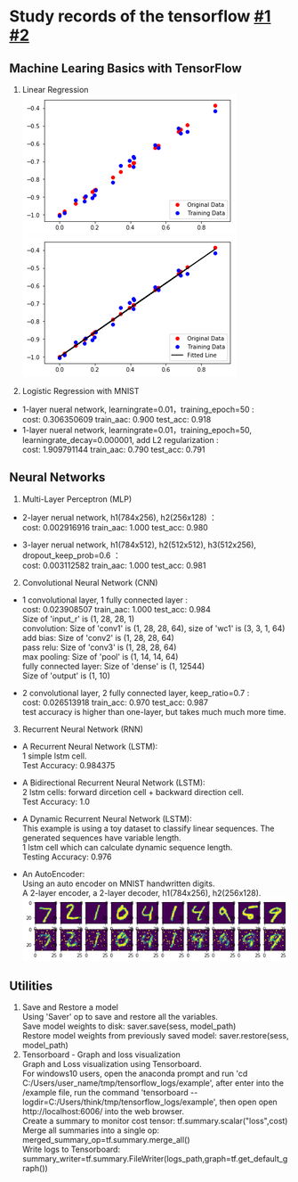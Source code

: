 Study records of the tensorflow [#1](https://github.com/sjchoi86/Tensorflow-101) [#2](https://github.com/aymericdamien/TensorFlow-Examples)
======

## Machine Learing Basics with TensorFlow
1. Linear Regression <br>
![](https://github.com/ddddwy/TensorFlow-learning/raw/master/images/linear_regression1.png)<br>
![](https://github.com/ddddwy/TensorFlow-learning/raw/master/images/linear_regression2.png)<br>

2. Logistic Regression with MNIST<br>
* 1-layer nueral network, learningrate=0.01，training_epoch=50 :<br>
		cost: 0.306350609 train_aac: 0.900 test_acc: 0.918<br>
* 1-layer nueral network, learningrate=0.01，training_epoch=50, learningrate_decay=0.000001, add L2 regularization :<br>
		cost: 1.909791144 train_aac: 0.790 test_acc: 0.791<br>

		
## Neural Networks	
1. Multi-Layer Perceptron (MLP)
* 2-layer nerual network, h1(784x256), h2(256x128) ：<br>
		cost: 0.002916916 train_aac: 1.000 test_acc: 0.980<br>

* 3-layer nerual network, h1(784x512), h2(512x512), h3(512x256), dropout_keep_prob=0.6 ：<br>
		cost: 0.003112582 train_aac: 1.000 test_acc: 0.981<br>

		
2. Convolutional Neural Network (CNN)
* 1 convolutional layer, 1 fully connected layer :<br>
		cost: 0.023908507 train_aac: 1.000  test_acc: 0.984<br>
		Size of 'input_r' is (1, 28, 28, 1)<br>
		convolution: Size of 'conv1' is (1, 28, 28, 64), size of 'wc1' is (3, 3, 1, 64)<br>
		add bias: Size of 'conv2' is (1, 28, 28, 64)<br>
		pass relu: Size of 'conv3' is (1, 28, 28, 64)<br>
		max pooling: Size of 'pool' is (1, 14, 14, 64)<br>
		fully connected layer: Size of 'dense' is (1, 12544)<br>
		Size of 'output' is (1, 10)<br>

* 2 convolutional layer, 2 fully connected layer, keep_ratio=0.7 :<br>
		cost: 0.026513918 train_acc: 0.970 test_acc: 0.987<br>
		test accuracy is higher than one-layer, but takes much much more time.<br>

		
3. Recurrent Neural Network (RNN)
* A Recurrent Neural Network (LSTM): <br>
		1 simple lstm cell. <br>
		Test Accuracy: 0.984375<br>

* A Bidirectional Recurrent Neural Network (LSTM):<br>
		2 lstm cells: forward dircetion cell + backward direction cell. <br>
		Test Accuracy: 1.0<br>

* A Dynamic Recurrent Neural Network (LSTM):<br>
		This example is using a toy dataset to classify linear sequences. The generated sequences have variable length.<br>
		1 lstm cell which can calculate dynamic sequence length.<br>
		Testing Accuracy: 0.976<br>
		
* An AutoEncoder:<br>
		Using an auto encoder on MNIST handwritten digits.<br>
		A 2-layer encoder, a 2-layer decoder, h1(784x256), h2(256x128).<br>
		![](https://github.com/ddddwy/TensorFlow-learning/raw/master/images/autoencoder.png)
		
## Utilities
1. Save and Restore a model<br>
		Using 'Saver' op to save and restore all the variables.<br>
		Save model weights to disk: saver.save(sess, model_path)<br>
		Restore model weights from previously saved model: saver.restore(sess, model_path)<br>
2. Tensorboard - Graph and loss visualization <br>
		Graph and Loss visualization using Tensorboard.<br>
		For windows10 users, open the anaconda prompt and run 'cd C:/Users/user_name/tmp/tensorflow_logs/example', after enter into the /example file, run the command 'tensorboard --logdir=C:/Users/think/tmp/tensorflow_logs/example', then open open http://localhost:6006/ into the web browser.<br>
		Create a summary to monitor cost tensor: tf.summary.scalar("loss",cost)<br>
		Merge all summaries into a single op: merged_summary_op=tf.summary.merge_all()<br>
		Write logs to Tensorboard: summary_writer=tf.summary.FileWriter(logs_path,graph=tf.get_default_graph())<br>
		
		